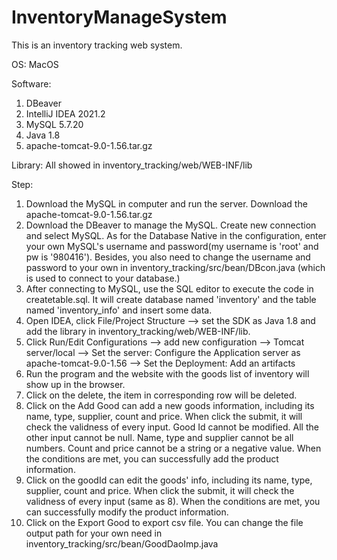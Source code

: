 # InventoryManageSystem

This is an inventory tracking web system.

OS: MacOS

Software:
1. DBeaver
2. IntelliJ IDEA 2021.2
3. MySQL 5.7.20
4. Java 1.8
5. apache-tomcat-9.0-1.56.tar.gz

Library:
All showed in inventory_tracking/web/WEB-INF/lib

Step:
1. Download the MySQL in computer and run the server. Download the apache-tomcat-9.0-1.56.tar.gz
2. Download the DBeaver to manage the MySQL. Create new connection and select MySQL. As for the Database Native in the 
configuration, enter your own MySQL's username and password(my username is 'root' and pw is '980416'). Besides, you 
also need to change the username and password to your own in inventory_tracking/src/bean/DBcon.java (which is 
used to connect to your database.)
3. After connecting to MySQL, use the SQL editor to execute the code in createtable.sql. It will create database named 
'inventory' and the table named 'inventory_info' and insert some data.
4. Open IDEA, click File/Project Structure --> set the SDK as Java 1.8 and add the library in 
inventory_tracking/web/WEB-INF/lib. 
5. Click Run/Edit Configurations --> add new configuration --> Tomcat server/local 
--> Set the server: Configure the Application server as apache-tomcat-9.0-1.56 --> Set the Deployment: Add an artifacts
6. Run the program and the website with the goods list of inventory will show up in the browser.
7. Click on the delete, the item in corresponding row will be deleted. 
8. Click on the Add Good can add a new goods information, including its name, type, supplier, count and price. When 
click the submit, it will check the validness of every input. Good Id cannot be modified. All the other input cannot be
null. Name, type and supplier cannot be all numbers. Count and price cannot be a string or a negative value. When the 
conditions are met, you can successfully add the product information.
9. Click on the goodId can edit the goods' info, including its name, type, supplier, count and price. When click the
submit, it will check the validness of every input (same as 8). When the conditions are met, you can successfully 
modify the product information.
10. Click on the Export Good to export csv file. You can change the file output path for your own need in 
inventory_tracking/src/bean/GoodDaoImp.java
